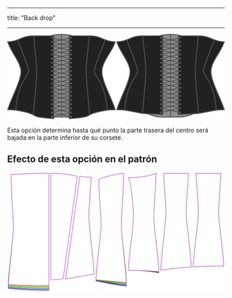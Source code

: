 - - -
title: "Back drop"
- - -

![La opción de retroceso en la Catedral](./backdrop.svg)

Esta opción determina hasta qué punto la parte trasera del centro será bajada en la parte inferior de su corsete.

## Efecto de esta opción en el patrón

![Esta imagen muestra el efecto de esta opción superponiendo varias variantes que tienen un valor diferente para esta opción](cathrin_backdrop_sample.svg "Efecto de esta opción en el patrón")
